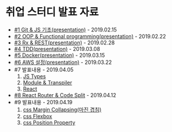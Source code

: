 # 취업 스터디 발표 자료

- [#1 Git & JS 기초(presentation)](https://docs.google.com/presentation/d/1OWNY15Z-0dpxEg93CCyosPcU7DLvAyUE71KO8amji90/edit?usp=sharing) - 2019.02.15
- [#2 OOP & Functional programming(presentation)](https://docs.google.com/presentation/d/1uh0rrbVksJTHuuGtwCLijbpQIcspbKk5P7nV8dezVVg/edit?usp=sharing) - 2019.02.22
- [#3 Rx & REST(presentation)](https://docs.google.com/presentation/d/1m1ZbWvHiRUnSsXsCNPb3bnPcgATBlAx9YRvaG1j0aOw/edit?usp=sharing) - 2019.02.28
- [#4 TDD(presentation)](https://docs.google.com/presentation/d/1Wb4nAYMA5QjJBWe9Oi_iofSI0mdzJgqZBYtlHJxzzcI/edit?usp=sharing) - 2019.03.08
- [#5 Docker(presentation)](https://docs.google.com/presentation/d/1bzpcls-5RAxmEIe6IvH04GFB_jHvWT5eGXeFiOjcn_Y/edit?usp=sharing) - 2019.03.15
- [#6 AWS 설정(presentation)](https://docs.google.com/presentation/d/1-yq5N_0ZM69lOBnr5koXF1lL81Ab31NwLE20KiqEP18/edit?usp=sharing) - 2019.03.22
- #7 발표내용 - 2019.04.05
  1. [JS Types](./js/js-types.md)
  2. [Module & Transpiler](./webpack/module-n-transpiler.md)
  3. [React](./react/reactjs.md)
- [#8 React Router & Code Split](./react/router-n-code_split.md) - 2019.04.12
- #9 발표내용 - 2019.04.19
  1. [css Margin Collapsing(마진 겹침)](./css/margin-collapsing.md)
  2. [css Flexbox](./css/layout-flexbox.md)
  3. [css Position Property](./css/property-position.md)
